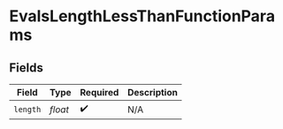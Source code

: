 # EvalsLengthLessThanFunctionParams


## Fields

| Field              | Type               | Required           | Description        |
| ------------------ | ------------------ | ------------------ | ------------------ |
| `length`           | *float*            | :heavy_check_mark: | N/A                |